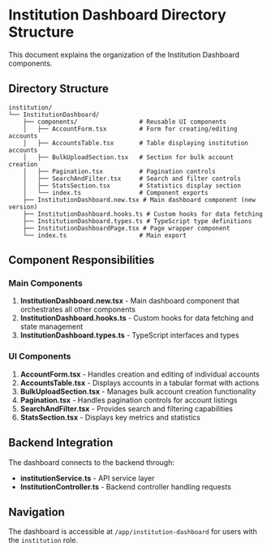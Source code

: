 # Institution Dashboard Directory Structure

This document explains the organization of the Institution Dashboard components.

## Directory Structure

```
institution/
└── InstitutionDashboard/
    ├── components/                 # Reusable UI components
    │   ├── AccountForm.tsx         # Form for creating/editing accounts
    │   ├── AccountsTable.tsx       # Table displaying institution accounts
    │   ├── BulkUploadSection.tsx   # Section for bulk account creation
    │   ├── Pagination.tsx          # Pagination controls
    │   ├── SearchAndFilter.tsx     # Search and filter controls
    │   ├── StatsSection.tsx        # Statistics display section
    │   └── index.ts                # Component exports
    ├── InstitutionDashboard.new.tsx # Main dashboard component (new version)
    ├── InstitutionDashboard.hooks.ts # Custom hooks for data fetching
    ├── InstitutionDashboard.types.ts # TypeScript type definitions
    ├── InstitutionDashboardPage.tsx # Page wrapper component
    └── index.ts                    # Main export
```

## Component Responsibilities

### Main Components

1. **InstitutionDashboard.new.tsx** - Main dashboard component that orchestrates all other components
2. **InstitutionDashboard.hooks.ts** - Custom hooks for data fetching and state management
3. **InstitutionDashboard.types.ts** - TypeScript interfaces and types

### UI Components

1. **AccountForm.tsx** - Handles creation and editing of individual accounts
2. **AccountsTable.tsx** - Displays accounts in a tabular format with actions
3. **BulkUploadSection.tsx** - Manages bulk account creation functionality
4. **Pagination.tsx** - Handles pagination controls for account listings
5. **SearchAndFilter.tsx** - Provides search and filtering capabilities
6. **StatsSection.tsx** - Displays key metrics and statistics

## Backend Integration

The dashboard connects to the backend through:
- **institutionService.ts** - API service layer
- **InstitutionController.ts** - Backend controller handling requests

## Navigation

The dashboard is accessible at `/app/institution-dashboard` for users with the `institution` role.